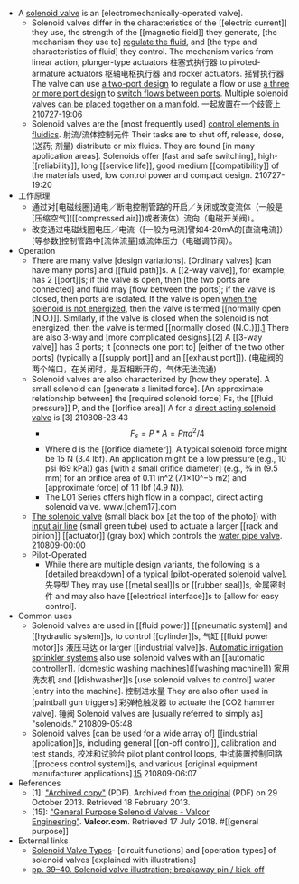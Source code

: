 - A [solenoid valve](https://en.wikipedia.org/wiki/File:Solonoid_valves.jpg) is an [electromechanically-operated valve].
    - Solenoid valves differ in the characteristics of the [[electric current]] they use, the strength of the [[magnetic field]] they generate, [the mechanism they use to] [regulate the fluid](((gTWN92-mX))), and [the type and characteristics of fluid] they control. The mechanism varies from linear action, plunger-type actuators 柱塞式执行器 to pivoted-armature actuators 枢轴电枢执行器 and rocker actuators. 摇臂执行器 The valve can use [a two-port design](((UiutzCc9x))) to regulate a flow or use [a three or more port design](((Iw67PXD7W))) to [switch flows between ports](((o7E0Xjbbo))). Multiple solenoid valves [can be placed together on a manifold]([[manifold]]). 一起放置在一个歧管上
210727-19:06
    - Solenoid valves are the [most frequently used] [control elements in fluidics]([[fluidics]]). 射流/流体控制元件 Their tasks are to shut off, release, dose, (送药; 剂量) distribute or mix fluids. They are found [in many application areas]. Solenoids offer [fast and safe switching], high-[[reliability]], long [[service life]], good medium [[compatibility]] of the materials used, low control power and compact design.
210727-19:20
- 工作原理
    - 通过对[电磁线圈]通电／断电控制管路的开启／关闭或改变流体（一般是[压缩空气]([[compressed air]])或者液体）流向（电磁开关阀）。
    - 改变通过电磁线圈电压／电流（[一般为电流]譬如4-20mA的[直流电流]）[等参数]控制管路中[流体流量]或流体压力（电磁调节阀）。
- Operation
    - There are many valve [design variations]. [Ordinary valves] [can have many ports] and [[fluid path]]s. A [[2-way valve]], for example, has 2 [[port]]s; if the valve is open, then [the two ports are connected] and fluid may [flow between the ports]; if the valve is closed, then ports are isolated. If the valve is open [when the solenoid is not energized](((kipz2ZEEv))), then the valve is termed [[normally open (N.O.)]]. Similarly, if the valve is closed when the solenoid is not energized, then the valve is termed [[normally closed (N.C.)]].[1](((mJoden_SG))) There are also 3-way and [more complicated designs].[2] A [[3-way valve]] has 3 ports; it [connects one port to] [either of the two other ports] (typically a [[supply port]] and an [[exhaust port]]). 
(电磁阀的两个端口，在关闭时，是互相断开的，气体无法流通)
    - Solenoid valves are also characterized by [how they operate]. A small solenoid can [generate a limited force]. [An approximate relationship between] the [required solenoid force] Fs, the [[fluid pressure]] P, and the [[orifice area]] A for a [direct acting solenoid valve](((UiutzCc9x))) is:[3]
210808-23:43
        - $${\displaystyle F_{s}=P*A=P\pi d^{2}/4}$$
        - Where d is the [[orifice diameter]]. A typical solenoid force might be 15 N (3.4 lbf). An application might be a low pressure (e.g., 10 psi (69 kPa)) gas [with a small orifice diameter] (e.g., 3⁄8 in (9.5 mm) for an orifice area of 0.11 in^2 (7.1×10^−5 m2) and [approximate force] of 1.1 lbf (4.9 N)).
        - The LO1 Series offers high flow in a compact, direct acting solenoid valve. www.[chem17].com
    - [The solenoid valve](https://en.wikipedia.org/wiki/File:Pneumatic_Rack_and_Pinion_Actuators.JPG) (small black box [at the top of the photo]) with [input air line](((6VB3eft5s))) (small green tube) used to actuate a larger [[rack and pinion]] [[actuator]] (gray box) which controls the [water pipe valve](((b3NBK4uiU))). 
210809-00:00
    - Pilot-Operated
        - While there are multiple design variants, the following is a [detailed breakdown] of a typical [pilot-operated solenoid valve]. 先导型 They may use [[metal seal]]s or [[rubber seal]]s, 金属密封件 and may also have [[electrical interface]]s to [allow for easy control].
- Common uses
    - Solenoid valves are used in [[fluid power]] [[pneumatic system]] and [[hydraulic system]]s, to control [[cylinder]]s, 气缸 [[fluid power motor]]s 液压马达 or larger [[industrial valve]]s. [Automatic irrigation sprinkler systems](((r1uk9HKog))) also use solenoid valves with an [[automatic controller]]. [domestic washing machines]([[washing machine]]) 家用洗衣机 and [[dishwasher]]s [use solenoid valves to control] water [entry into the machine]. 控制进水量 They are also often used in [paintball gun triggers] 彩弹枪触发器 to actuate the [CO2 hammer valve]. 锤阀 Solenoid valves are [usually referred to simply as] "solenoids."
210809-05:48
    - Solenoid valves [can be used for a wide array of] [[industrial application]]s, including general [[on-off control]], calibration and test stands, 校准和试验台 pilot plant control loops, 中试装置控制回路 [[process control system]]s, and various [original equipment manufacturer applications].[15](((v-om9wR4Y)))
210809-06:07
- References
    - [1]: ["Archived copy"](https://web.archive.org/web/20131029201311/http://www.controlandpower.com/catalog/PDFs/ASCO/ASCO%2035-1%20General%20Service%202-Way%20Valves.pdf) (PDF). Archived from [the original](http://www.controlandpower.com/catalog/PDFs/ASCO/ASCO%2035-1%20General%20Service%202-Way%20Valves.pdf) (PDF) on 29 October 2013. Retrieved 18 February 2013.
    - [15]: ["General Purpose Solenoid Valves - Valcor Engineering"](http://www.valcor.com/scientific-and-industrial/general-purpose-solenoid-valves/). __Valcor.com__. Retrieved 17 July 2018. #[[general purpose]]
- External links
    - [Solenoid Valve Types](https://tameson.com/solenoid-valve-types.html)- [circuit functions] and [operation types] of solenoid valves [explained with illustrations]
    - [pp. 39–40. Solenoid valve illustration; breakaway pin / kick-off](http://www.maritime.org/doc/fleetsub/refrig/chap7.htm)
